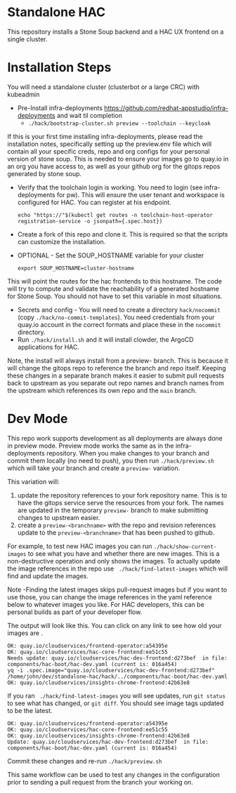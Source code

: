 # Standalone HAC

This repository installs a Stone Soup backend and a HAC UX frontend on a single cluster.

# Installation Steps

You will need a standalone cluster (clusterbot or a large CRC) with kubeadmin


* Pre-Install infra-deployments https://github.com/redhat-appstudio/infra-deployments and wait til completion
  * `./hack/bootstrap-cluster.sh preview --toolchain --keycloak`

If this is your first time installing infra-deployments, please read the installation notes, specifically setting up the preview.env file which will contain all your specific creds, repo and org configs for your personal version of stone soup. This is needed to ensure your images go to quay.io in an org you have access to, as well as your github org for the gitops repos generated by stone soup. 

* Verify that the toolchain login is working. You need to login (see infra-deployments for pw). This will ensure the user tenant and workspace is configured for HAC. You can register at his endpoint. 

    `echo "https://"$(kubectl get routes -n toolchain-host-operator registration-service -o jsonpath={.spec.host})`

* Create a fork of this repo and clone it. This is required so that the scripts can customize the installation.
* OPTIONAL - Set the SOUP_HOSTNAME variable for your cluster

   `export SOUP_HOSTNAME=cluster-hostname` 

This will point the routes for the hac frontends to this hostname.
The code will try to compute and validate the reachability of a generated hostname for Stone Soup. You should not have to set this variable in most situations.

* Secrets and config - You will need to create a directory `hack/nocommit`  (copy `./hack/no-commit-templates`).
You need credentials from your quay.io account in the correct formats and place these in the `nocommit` directory.
* Run `./hack/install.sh` and it will install clowder, the ArgoCD applications for HAC.

Note, the install will always install from a preview- branch.
This is because it will change the gitops repo to reference the branch and repo itself.
Keeping these changes in a separate branch makes it easier to submit pull requests back to upstream as you separate out repo names and branch names from the upstream which references its own repo and the `main` branch.



# Dev Mode

This repo work supports development as all deployments are always done in preview mode.
Preview mode works the same as in the infra-deployments repository. When you make changes to your branch and commit them locally (no need to push), you then run `./hack/preview.sh` which will take your branch and create a `preview-` variation. 

This variation will:
 1. update the repository references to your fork repository name. This is to have the gitops service serve the resources from your fork. The names are updated in the temporary `preview-` branch to make submitting changes to upstream easier.
 2. create a `preview-<branchname>` with the repo and revision references update to the `preview-<branchname>` that has been pushed to github.  

For example, to test new HAC images you can run `./hack/show-current-images` to see what you have and whether there are new images. This is a non-destructive operation and only shows the images.  To actually update the image references in the repo use ` ./hack/find-latest-images` which will find and update the images.

Note -Finding the latest images skips pull-request images but if you want to use those, you can change the image references in the yaml reference below to whatever images you like. For HAC developers, this can be personal builds as part of your developer flow. 

The output will look like this. You can click on any link to see how old your images are . 
```
OK: quay.io/cloudservices/frontend-operator:a54395e
OK: quay.io/cloudservices/hac-core-frontend:ee51c55
Needs update: quay.io/cloudservices/hac-dev-frontend:d273bef  in file: components/hac-boot/hac-dev.yaml (current is: 016a454)
yq -i .spec.image="quay.io/cloudservices/hac-dev-frontend:d273bef" /home/john/dev/standalone-hac/hack/../components/hac-boot/hac-dev.yaml
OK: quay.io/cloudservices/insights-chrome-frontend:42b63e8
```

If you ran   ` ./hack/find-latest-images` you will see updates, run `git status` to see what has changed, or `git diff`. You should see image tags updated to be the latest. 

```
OK: quay.io/cloudservices/frontend-operator:a54395e
OK: quay.io/cloudservices/hac-core-frontend:ee51c55
OK: quay.io/cloudservices/insights-chrome-frontend:42b63e8
Update: quay.io/cloudservices/hac-dev-frontend:d273bef  in file: components/hac-boot/hac-dev.yaml (current is: 016a454)
```

Commit these changes and re-run `./hack/preview.sh`

This same workflow can be used to test any changes in the configuration prior to sending a pull request from the branch your working on. 



 

